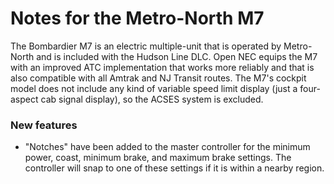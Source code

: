 # Notes for the Metro-North M7

The Bombardier M7 is an electric multiple-unit that is operated by Metro-North and is included with the Hudson Line DLC. Open NEC equips the M7 with an improved ATC implementation that works more reliably and that is also compatible with all Amtrak and NJ Transit routes. The M7's cockpit model does not include any kind of variable speed limit display (just a four-aspect cab signal display), so the ACSES system is excluded.

### New features

- "Notches" have been added to the master controller for the minimum power, coast, minimum brake, and maximum brake settings. The controller will snap to one of these settings if it is within a nearby region.